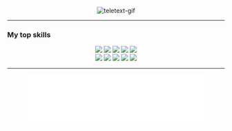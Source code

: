 <div align="middle">

  ![teletext-gif](https://github.com/user-attachments/assets/af9455c1-4df8-4dac-bf90-2eb4678d54f6)
</div>

---

### My top skills
<div align="middle">
  <img src="https://img.shields.io/badge/python-3670A0?style=for-the-badge&logo=python&logoColor=ffdd54" />
  <img src="https://img.shields.io/badge/java-%23ED8B00.svg?style=for-the-badge&logo=openjdk&logoColor=white" />
  <img src="https://img.shields.io/badge/typescript-%23007ACC.svg?style=for-the-badge&logo=typescript&logoColor=white" />
  <img src="https://img.shields.io/badge/javascript-%23323330.svg?style=for-the-badge&logo=javascript&logoColor=%23F7DF1E" /> 
  <img src="https://img.shields.io/badge/VHDL-%234C709D.svg?style=for-the-badge&logo=V&logoColor=white" />
  
</div>
<div align="middle">  
  <img src="https://img.shields.io/badge/git-%23F05033.svg?style=for-the-badge&logo=git&logoColor=white" />
  <img src="https://img.shields.io/badge/react-%2320232a.svg?style=for-the-badge&logo=react&logoColor=%2361DAFB" />
  <img src="https://img.shields.io/badge/html5-%23E34F26.svg?style=for-the-badge&logo=html5&logoColor=white" />
  <img src="https://img.shields.io/badge/css3-%231572B6.svg?style=for-the-badge&logo=css3&logoColor=white" />
  <img src="https://img.shields.io/badge/sql-%2307405e.svg?style=for-the-badge&logo=mysql&logoColor=white" />
  


---

<div align="middle">
  <img src="https://raw.githubusercontent.com/flavieq88/github-stats/master/generated/overview.svg#gh-dark-mode-only" width=40% />
  <img src="https://raw.githubusercontent.com/flavieq88/github-stats/master/generated/languages.svg#gh-dark-mode-only" width=40% />
</div>

<!---
Badges: https://ileriayo.github.io/markdown-badges/
teletext editor: https://zxnet.co.uk/teletext/editor

---
### Links
<div>
  <a href="https://www.linkedin.com/in/flavie-qin/"><img src="https://img.shields.io/badge/linkedin-%230077B5.svg?style=for-the-badge&logo=linkedin&logoColor=white" alt="LinkedIn page"></a>
</div>

-->

